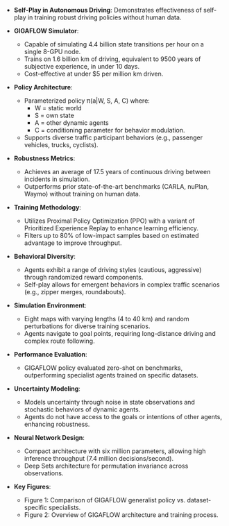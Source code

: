 - **Self-Play in Autonomous Driving**: Demonstrates effectiveness of self-play in training robust driving policies without human data.
  
- **GIGAFLOW Simulator**: 
  - Capable of simulating 4.4 billion state transitions per hour on a single 8-GPU node.
  - Trains on 1.6 billion km of driving, equivalent to 9500 years of subjective experience, in under 10 days.
  - Cost-effective at under $5 per million km driven.

- **Policy Architecture**: 
  - Parameterized policy π(a|W, S, A, C) where:
    - W = static world
    - S = own state
    - A = other dynamic agents
    - C = conditioning parameter for behavior modulation.
  - Supports diverse traffic participant behaviors (e.g., passenger vehicles, trucks, cyclists).

- **Robustness Metrics**: 
  - Achieves an average of 17.5 years of continuous driving between incidents in simulation.
  - Outperforms prior state-of-the-art benchmarks (CARLA, nuPlan, Waymo) without training on human data.

- **Training Methodology**: 
  - Utilizes Proximal Policy Optimization (PPO) with a variant of Prioritized Experience Replay to enhance learning efficiency.
  - Filters up to 80% of low-impact samples based on estimated advantage to improve throughput.

- **Behavioral Diversity**: 
  - Agents exhibit a range of driving styles (cautious, aggressive) through randomized reward components.
  - Self-play allows for emergent behaviors in complex traffic scenarios (e.g., zipper merges, roundabouts).

- **Simulation Environment**: 
  - Eight maps with varying lengths (4 to 40 km) and random perturbations for diverse training scenarios.
  - Agents navigate to goal points, requiring long-distance driving and complex route following.

- **Performance Evaluation**: 
  - GIGAFLOW policy evaluated zero-shot on benchmarks, outperforming specialist agents trained on specific datasets.
  
- **Uncertainty Modeling**: 
  - Models uncertainty through noise in state observations and stochastic behaviors of dynamic agents.
  - Agents do not have access to the goals or intentions of other agents, enhancing robustness.

- **Neural Network Design**: 
  - Compact architecture with six million parameters, allowing high inference throughput (7.4 million decisions/second).
  - Deep Sets architecture for permutation invariance across observations.

- **Key Figures**: 
  - Figure 1: Comparison of GIGAFLOW generalist policy vs. dataset-specific specialists.
  - Figure 2: Overview of GIGAFLOW architecture and training process.